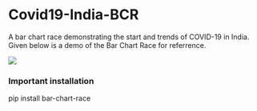 # Covid19-India-BCR
A bar chart race demonstrating the start and trends of COVID-19 in India. Given below is a demo of the Bar Chart Race for referrence.

<img src="https://github.com/MainakRepositor/Covid19-India-BCR/blob/master/bcr.gif">

### Important installation


pip install bar-chart-race
